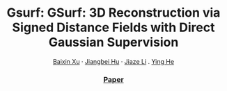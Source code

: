 <h1 align="center">Gsurf: GSurf: 3D Reconstruction via Signed Distance Fields with Direct Gaussian Supervision
</h1>
  <p align="center">
    <a href="https://xubaixinxbx.github.io/">Baixin Xu</a>
    ·
    <a href="https://scholar.google.com.hk/citations?user=6TG39EcAAAAJ&hl">Jiangbei Hu</a>
    ·
    <a href="https://scholar.google.com/citations?user=AerkT0YAAAAJ&hl=en">Jiaze Li</a>
    .
    <a href="https://personal.ntu.edu.sg/yhe/">Ying He</a>
  </p>
  <!-- <h3 align="center">ECCV 2024</h3> -->
  <h3 align="center"><a href="https://arxiv.org/abs/2310.05524">Paper</a> </a></h3>
  <!-- | <a href="https://xubaixinxbx.github.io/neuparam/">Project Page -->
  <div align="center"></div>
</p>
